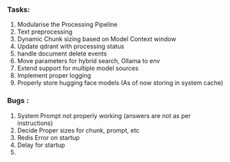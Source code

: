 ### Tasks:

1. Modularise the Processing Pipeline
2. Text preprocessing
3. Dynamic Chunk sizing based on Model Context window
4. Update qdrant with processing status 
5. handle document delete events
6. Move parameters for hybrid search, Ollama to env
7. Extend support for multiple model sources
8. Implement proper logging
9. Properly store hugging face models (As of now storing in system cache)

### Bugs : 

1. System Prompt not properly working (answers are not as per instructions)
2. Decide Proper sizes for chunk, prompt, etc
3. Redis Error on startup
4. Delay for startup
5. 
